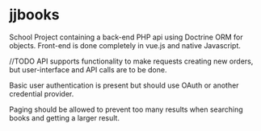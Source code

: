 # jjbooks

School Project containing a back-end PHP api using Doctrine ORM for objects.
Front-end is done completely in vue.js and native Javascript.

//TODO
API supports functionality to make requests creating new orders, but user-interface and API calls are to be done.

Basic user authentication is present but should use OAuth or another credential provider.

Paging should be allowed to prevent too many results when searching books and getting a larger result.

